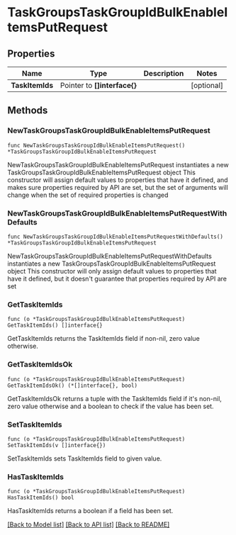 # TaskGroupsTaskGroupIdBulkEnableItemsPutRequest

## Properties

Name | Type | Description | Notes
------------ | ------------- | ------------- | -------------
**TaskItemIds** | Pointer to **[]interface{}** |  | [optional] 

## Methods

### NewTaskGroupsTaskGroupIdBulkEnableItemsPutRequest

`func NewTaskGroupsTaskGroupIdBulkEnableItemsPutRequest() *TaskGroupsTaskGroupIdBulkEnableItemsPutRequest`

NewTaskGroupsTaskGroupIdBulkEnableItemsPutRequest instantiates a new TaskGroupsTaskGroupIdBulkEnableItemsPutRequest object
This constructor will assign default values to properties that have it defined,
and makes sure properties required by API are set, but the set of arguments
will change when the set of required properties is changed

### NewTaskGroupsTaskGroupIdBulkEnableItemsPutRequestWithDefaults

`func NewTaskGroupsTaskGroupIdBulkEnableItemsPutRequestWithDefaults() *TaskGroupsTaskGroupIdBulkEnableItemsPutRequest`

NewTaskGroupsTaskGroupIdBulkEnableItemsPutRequestWithDefaults instantiates a new TaskGroupsTaskGroupIdBulkEnableItemsPutRequest object
This constructor will only assign default values to properties that have it defined,
but it doesn't guarantee that properties required by API are set

### GetTaskItemIds

`func (o *TaskGroupsTaskGroupIdBulkEnableItemsPutRequest) GetTaskItemIds() []interface{}`

GetTaskItemIds returns the TaskItemIds field if non-nil, zero value otherwise.

### GetTaskItemIdsOk

`func (o *TaskGroupsTaskGroupIdBulkEnableItemsPutRequest) GetTaskItemIdsOk() (*[]interface{}, bool)`

GetTaskItemIdsOk returns a tuple with the TaskItemIds field if it's non-nil, zero value otherwise
and a boolean to check if the value has been set.

### SetTaskItemIds

`func (o *TaskGroupsTaskGroupIdBulkEnableItemsPutRequest) SetTaskItemIds(v []interface{})`

SetTaskItemIds sets TaskItemIds field to given value.

### HasTaskItemIds

`func (o *TaskGroupsTaskGroupIdBulkEnableItemsPutRequest) HasTaskItemIds() bool`

HasTaskItemIds returns a boolean if a field has been set.


[[Back to Model list]](../README.md#documentation-for-models) [[Back to API list]](../README.md#documentation-for-api-endpoints) [[Back to README]](../README.md)


